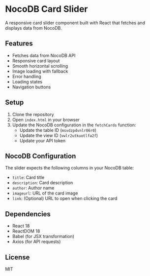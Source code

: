 # NocoDB Card Slider

A responsive card slider component built with React that fetches and displays data from NocoDB.

## Features

- Fetches data from NocoDB API
- Responsive card layout
- Smooth horizontal scrolling
- Image loading with fallback
- Error handling
- Loading states
- Navigation buttons

## Setup

1. Clone the repository
2. Open `index.html` in your browser
3. Update the NocoDB configuration in the `fetchCards` function:
   - Update the table ID (`msvdzpdvnlr06r0`)
   - Update the view ID (`vwlr2utkuotlfa2f`)
   - Update your API token

## NocoDB Configuration

The slider expects the following columns in your NocoDB table:
- `title`: Card title
- `description`: Card description
- `author`: Author name
- `imageurl`: URL of the card image
- `link`: (Optional) URL to open when clicking the card

## Dependencies

- React 18
- ReactDOM 18
- Babel (for JSX transformation)
- Axios (for API requests)

## License

MIT 